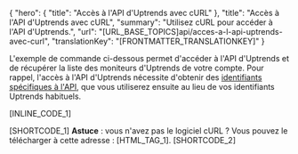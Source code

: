 {
  "hero": {
    "title": "Accès à l'API d'Uptrends avec cURL"
  },
  "title": "Accès à l'API d'Uptrends avec cURL",
  "summary": "Utilisez cURL pour accéder à l'API d'Uptrends.",
  "url": "[URL_BASE_TOPICS]api/acces-a-l-api-uptrends-avec-curl",
  "translationKey": "[FRONTMATTER_TRANSLATIONKEY]"
}

L'exemple de commande ci-dessous permet d'accéder à l'API d'Uptrends et de récupérer la liste des moniteurs d'Uptrends de votre compte. Pour rappel, l'accès à l'API d'Uptrends nécessite d'obtenir des [identifiants spécifiques à l'API]([LINK_URL_1]), que vous utiliserez ensuite au lieu de vos identifiants Uptrends habituels.

[INLINE_CODE_1]

[SHORTCODE_1]
**Astuce** : vous n'avez pas le logiciel cURL ? Vous pouvez le télécharger à cette adresse : [HTML_TAG_1].
[SHORTCODE_2]
